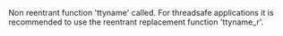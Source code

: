 Non reentrant function 'ttyname' called. For threadsafe applications it is recommended to use the reentrant replacement function 'ttyname_r'.